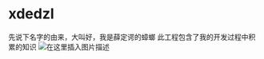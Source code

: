 # xdedzl
先说下名字的由来，大叫好，我是薛定谔的蟑螂
此工程包含了我的开发过程中积累的知识
![在这里插入图片描述](https://img-blog.csdnimg.cn/20190509223528770.png?x-oss-process=image/watermark,type_ZmFuZ3poZW5naGVpdGk,shadow_10,text_aHR0cHM6Ly9ibG9nLmNzZG4ubmV0L3hkZWR6bA==,size_16,color_FFFFFF,t_70)
